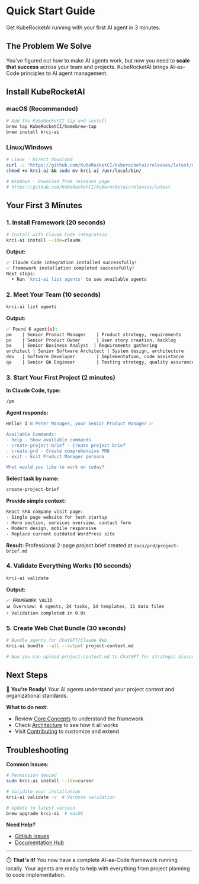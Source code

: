 # Quick Start Guide

Get KubeRocketAI running with your first AI agent in 3 minutes.

## The Problem We Solve

You've figured out how to make AI agents work, but now you need to **scale that success** across your team and projects. KubeRocketAI brings AI-as-Code principles to AI agent management.

## Install KubeRocketAI

### macOS (Recommended)

```bash
# Add the KubeRocketCI tap and install
brew tap KubeRocketCI/homebrew-tap
brew install krci-ai
```

### Linux/Windows

```bash
# Linux - Direct download
curl -L "https://github.com/KubeRocketCI/kuberocketai/releases/latest/download/krci-ai_Linux_x86_64.tar.gz" | tar -xz
chmod +x krci-ai && sudo mv krci-ai /usr/local/bin/

# Windows - Download from releases page
# https://github.com/KubeRocketCI/kuberocketai/releases/latest
```

## Your First 3 Minutes

### 1. Install Framework (20 seconds)

```bash
# Install with Claude Code integration
krci-ai install --ide=claude
```

**Output:**

```bash
✅ Claude Code integration installed successfully!
✅ Framework installation completed successfully!
Next steps:
  • Run 'krci-ai list agents' to see available agents
```

### 2. Meet Your Team (10 seconds)

```bash
krci-ai list agents
```

**Output:**

```bash
✅ Found 6 agent(s):
pm    | Senior Product Manager    | Product strategy, requirements
po    | Senior Product Owner      | User story creation, backlog
ba    | Senior Business Analyst  | Requirements gathering
architect | Senior Software Architect | System design, architecture
dev   | Software Developer        | Implementation, code assistance
qa    | Senior QA Engineer        | Testing strategy, quality assurance
```

### 3. Start Your First Project (2 minutes)

**In Claude Code, type:**

```bash
/pm
```

**Agent responds:**

```bash
Hello! I'm Peter Manager, your Senior Product Manager 📈

Available Commands:
- help - Show available commands
- create-project-brief - Create project brief
- create-prd - Create comprehensive PRD
- exit - Exit Product Manager persona

What would you like to work on today?
```

**Select task by name:**

```bash
create-project-brief
```

**Provide simple context:**

```bash
React SPA company visit page:
- Single page website for tech startup
- Hero section, services overview, contact form
- Modern design, mobile responsive
- Replace current outdated WordPress site
```

**Result:** Professional 2-page project brief created at `docs/prd/project-brief.md`

### 4. Validate Everything Works (10 seconds)

```bash
krci-ai validate
```

**Output:**

```
✅ FRAMEWORK VALID
📊 Overview: 6 agents, 24 tasks, 14 templates, 11 data files
⚡ Validation completed in 0.0s
```

### 5. Create Web Chat Bundle (30 seconds)

```bash
# Bundle agents for ChatGPT/Claude Web
krci-ai bundle --all --output project-context.md

# Now you can upload project-context.md to ChatGPT for strategic discussions
```

## Next Steps

🎯 **You're Ready!** Your AI agents understand your project context and organizational standards.

**What to do next:**

- Review [Core Concepts](concepts.md) to understand the framework
- Check [Architecture](architecture.md) to see how it all works
- Visit [Contributing](contributing.md) to customize and extend

## Troubleshooting

**Common Issues:**

```bash
# Permission denied
sudo krci-ai install --ide=cursor

# Validate your installation
krci-ai validate -v  # Verbose validation

# Update to latest version
brew upgrade krci-ai  # macOS
```

**Need Help?**

- [GitHub Issues](https://github.com/KubeRocketCI/kuberocketai/issues)
- [Documentation Hub](README.md)

---

⏱️ **That's it!** You now have a complete AI-as-Code framework running locally. Your agents are ready to help with everything from project planning to code implementation.
